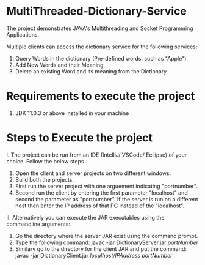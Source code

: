 # MultiThreaded-Dictionary-Service

The project demonstrates JAVA's Multithreading and Socket Programming Applications.

Multiple clients can access the dictionary service for the following services:
1. Query Words in the dictionary (Pre-defined words, such as "Apple")
2. Add New Words and their Meaning
3. Delete an existing Word and its meaning from the Dictionary

# Requirements to execute the project
1. JDK 11.0.3 or above installed in your machine

# Steps to Execute the project
I. The project can be run from an IDE (IntelliJ/ VSCode/ Ecllipse) of your choice. Follow the below steps
  1. Open the client and server projects on two different windows.
  2. Build both the projects.
  3. First run the server project with one arguement indicating "portnumber".
  4. Second run the client by entering the first parameter "localhost" and second the parameter as "portnumber". If the
     server is run on a different host then enter the IP address of that PC instead of the "localhost".
     
II. Alternatively you can execute the JAR executables using the commandline arguments:
  1. Go the directory where the server JAR exist using the command prompt.
  2. Type the following command: javac -jar DictionaryServer.jar *portNumber*
  3. Similary go to the directory for the client JAR and put the command: 
     javac -jar DictionaryClient.jar *localhost/IPAddress* *portNumber*
